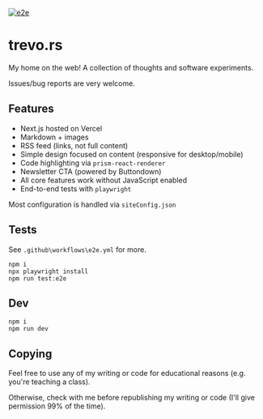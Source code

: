 [![e2e](https://github.com/trevorstenson/trevo.rs/actions/workflows/e2e.yml/badge.svg)](https://github.com/trevorstenson/trevo.rs/actions/workflows/e2e.yml)

# trevo.rs

My home on the web! A collection of thoughts and software experiments.

Issues/bug reports are very welcome.

## Features

- Next.js hosted on Vercel
- Markdown + images
- RSS feed (links, not full content)
- Simple design focused on content (responsive for desktop/mobile)
- Code highlighting via `prism-react-renderer`
- Newsletter CTA (powered by Buttondown)
- All core features work without JavaScript enabled
- End-to-end tests with `playwright`

Most configuration is handled via `siteConfig.json`

## Tests

See `.github\workflows\e2e.yml` for more.

```
npm i
npx playwright install
npm run test:e2e
```

## Dev

```
npm i
npm run dev
```

## Copying

Feel free to use any of my writing or code for educational reasons (e.g. you're teaching a class).

Otherwise, check with me before republishing my writing or code (I'll give permission 99% of the time).
